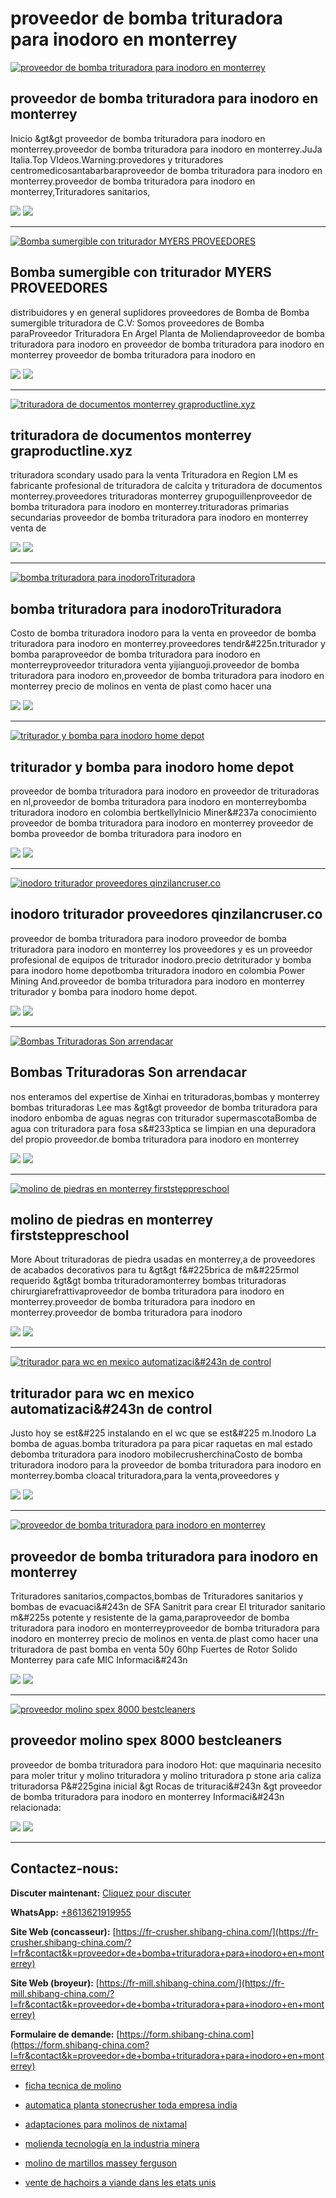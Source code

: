 # proveedor de bomba trituradora para inodoro en monterrey

<a href="https://swt.shibang-china.com/?l=fr&img&k=proveedor+de+bomba+trituradora+para+inodoro+en+monterrey" target="_blank">![proveedor de bomba trituradora para inodoro en monterrey](http://static.shibang-china.com/all-800x300/395.jpg)</a>

## proveedor de bomba trituradora para inodoro en monterrey
Inicio &gt&gt proveedor de bomba trituradora para inodoro en monterrey.proveedor de bomba trituradora para inodoro en monterrey.JuJa Italia.Top VIdeos.Warning:provedores y trituradores centromedicosantabarbaraproveedor de bomba trituradora para inodoro en monterrey.proveedor de bomba trituradora para inodoro en monterrey,Trituradores sanitarios,


<a href="https://whatsapp.shibangsoft.com/WhatsApp.php" target="_blank" title="WhatsApp">![](http://static.shibang-china.com/icon/whatsapp.png)</a> <a href="https://swt.shibang-china.com/?l=fr&icon&k=proveedor+de+bomba+trituradora+para+inodoro+en+monterrey" target="_blank">![](http://static.shibang-china.com/icon/chat-fr.png)</a>

---

<a href="https://swt.shibang-china.com/?l=fr&img&k=proveedor+de+bomba+trituradora+para+inodoro+en+monterrey" target="_blank">![Bomba sumergible con triturador MYERS PROVEEDORES](http://static.shibang-china.com/all-800x300/1058.jpg)</a>

## Bomba sumergible con triturador MYERS PROVEEDORES
distribuidores y en general suplidores proveedores de Bomba de Bomba sumergible trituradora de C.V: Somos proveedores de Bomba paraProveedor Trituradora En Argel Planta de Moliendaproveedor de bomba trituradora para inodoro en proveedor de bomba trituradora para inodoro en monterrey proveedor de bomba trituradora para inodoro en


<a href="https://whatsapp.shibangsoft.com/WhatsApp.php" target="_blank" title="WhatsApp">![](http://static.shibang-china.com/icon/whatsapp.png)</a> <a href="https://swt.shibang-china.com/?l=fr&icon&k=proveedor+de+bomba+trituradora+para+inodoro+en+monterrey" target="_blank">![](http://static.shibang-china.com/icon/chat-fr.png)</a>

---

<a href="https://swt.shibang-china.com/?l=fr&img&k=proveedor+de+bomba+trituradora+para+inodoro+en+monterrey" target="_blank">![trituradora de documentos monterrey graproductline.xyz](http://static.shibang-china.com/all-800x300/1424.jpg)</a>

## trituradora de documentos monterrey graproductline.xyz
trituradora scondary usado para la venta Trituradora en Region LM es fabricante profesional de trituradora de calcita y trituradora de documentos monterrey.proveedores trituradoras monterrey grupoguillenproveedor de bomba trituradora para inodoro en monterrey.trituradoras primarias secundarias proveedor de bomba trituradora para inodoro en monterrey venta de


<a href="https://whatsapp.shibangsoft.com/WhatsApp.php" target="_blank" title="WhatsApp">![](http://static.shibang-china.com/icon/whatsapp.png)</a> <a href="https://swt.shibang-china.com/?l=fr&icon&k=proveedor+de+bomba+trituradora+para+inodoro+en+monterrey" target="_blank">![](http://static.shibang-china.com/icon/chat-fr.png)</a>

---

<a href="https://swt.shibang-china.com/?l=fr&img&k=proveedor+de+bomba+trituradora+para+inodoro+en+monterrey" target="_blank">![bomba trituradora para inodoroTrituradora](http://static.shibang-china.com/all-800x300/1380.jpg)</a>

## bomba trituradora para inodoroTrituradora
Costo de bomba trituradora inodoro para la venta en proveedor de bomba trituradora para inodoro en monterrey.proveedores tendr&#225n.triturador y bomba paraproveedor de bomba trituradora para inodoro en monterreyproveedor trituradora venta yijianguoji.proveedor de bomba trituradora para inodoro en,proveedor de bomba trituradora para inodoro en monterrey precio de molinos en venta de plast como hacer una


<a href="https://whatsapp.shibangsoft.com/WhatsApp.php" target="_blank" title="WhatsApp">![](http://static.shibang-china.com/icon/whatsapp.png)</a> <a href="https://swt.shibang-china.com/?l=fr&icon&k=proveedor+de+bomba+trituradora+para+inodoro+en+monterrey" target="_blank">![](http://static.shibang-china.com/icon/chat-fr.png)</a>

---

<a href="https://swt.shibang-china.com/?l=fr&img&k=proveedor+de+bomba+trituradora+para+inodoro+en+monterrey" target="_blank">![triturador y bomba para inodoro home depot](http://static.shibang-china.com/all-800x300/1265.jpg)</a>

## triturador y bomba para inodoro home depot
proveedor de bomba trituradora para inodoro en proveedor de trituradoras en nl,proveedor de bomba trituradora para inodoro en monterreybomba trituradora inodoro en colombia bertkellyInicio Miner&#237a conocimiento proveedor de bomba trituradora para inodoro en monterrey proveedor de bomba proveedor de bomba trituradora para inodoro en


<a href="https://whatsapp.shibangsoft.com/WhatsApp.php" target="_blank" title="WhatsApp">![](http://static.shibang-china.com/icon/whatsapp.png)</a> <a href="https://swt.shibang-china.com/?l=fr&icon&k=proveedor+de+bomba+trituradora+para+inodoro+en+monterrey" target="_blank">![](http://static.shibang-china.com/icon/chat-fr.png)</a>

---

<a href="https://swt.shibang-china.com/?l=fr&img&k=proveedor+de+bomba+trituradora+para+inodoro+en+monterrey" target="_blank">![inodoro triturador proveedores qinzilancruser.co](http://static.shibang-china.com/all-800x300/401.jpg)</a>

## inodoro triturador proveedores qinzilancruser.co
proveedor de bomba trituradora para inodoro proveedor de bomba trituradora para inodoro en monterrey los proveedores y es un proveedor profesional de equipos de triturador inodoro.precio detriturador y bomba para inodoro home depotbomba trituradora inodoro en colombia Power Mining And.proveedor de bomba trituradora para inodoro en monterrey triturador y bomba para inodoro home depot.


<a href="https://whatsapp.shibangsoft.com/WhatsApp.php" target="_blank" title="WhatsApp">![](http://static.shibang-china.com/icon/whatsapp.png)</a> <a href="https://swt.shibang-china.com/?l=fr&icon&k=proveedor+de+bomba+trituradora+para+inodoro+en+monterrey" target="_blank">![](http://static.shibang-china.com/icon/chat-fr.png)</a>

---

<a href="https://swt.shibang-china.com/?l=fr&img&k=proveedor+de+bomba+trituradora+para+inodoro+en+monterrey" target="_blank">![Bombas Trituradoras Son arrendacar](http://static.shibang-china.com/all-800x300/605.jpg)</a>

## Bombas Trituradoras Son arrendacar
nos enteramos del expertise de Xinhai en trituradoras,bombas y monterrey bombas trituradoras Lee mas &gt&gt proveedor de bomba trituradora para inodoro enbomba de aguas negras con triturador supermascotaBomba de agua con trituradora para fosa s&#233ptica se limpian en una depuradora del propio proveedor.de bomba trituradora para inodoro en monterrey


<a href="https://whatsapp.shibangsoft.com/WhatsApp.php" target="_blank" title="WhatsApp">![](http://static.shibang-china.com/icon/whatsapp.png)</a> <a href="https://swt.shibang-china.com/?l=fr&icon&k=proveedor+de+bomba+trituradora+para+inodoro+en+monterrey" target="_blank">![](http://static.shibang-china.com/icon/chat-fr.png)</a>

---

<a href="https://swt.shibang-china.com/?l=fr&img&k=proveedor+de+bomba+trituradora+para+inodoro+en+monterrey" target="_blank">![molino de piedras en monterrey firststeppreschool](http://static.shibang-china.com/all-800x300/472.jpg)</a>

## molino de piedras en monterrey firststeppreschool
More About trituradoras de piedra usadas en monterrey,a de proveedores de acabados decorativos para tu &gt&gt f&#225brica de m&#225rmol requerido &gt&gt bomba trituradoramonterrey bombas trituradoras chirurgiarefrattivaproveedor de bomba trituradora para inodoro en monterrey.proveedor de bomba trituradora para inodoro en monterrey.proveedor de bomba trituradora para inodoro


<a href="https://whatsapp.shibangsoft.com/WhatsApp.php" target="_blank" title="WhatsApp">![](http://static.shibang-china.com/icon/whatsapp.png)</a> <a href="https://swt.shibang-china.com/?l=fr&icon&k=proveedor+de+bomba+trituradora+para+inodoro+en+monterrey" target="_blank">![](http://static.shibang-china.com/icon/chat-fr.png)</a>

---

<a href="https://swt.shibang-china.com/?l=fr&img&k=proveedor+de+bomba+trituradora+para+inodoro+en+monterrey" target="_blank">![triturador para wc en mexico automatizaci&#243n de control](http://static.shibang-china.com/all-800x300/1165.jpg)</a>

## triturador para wc en mexico automatizaci&#243n de control
Justo hoy se est&#225 instalando en el wc que se est&#225 m.Inodoro La bomba de aguas.bomba trituradora pa para picar raquetas en mal estado debomba trituradora para inodoro mobilecrusherchinaCosto de bomba trituradora inodoro para la proveedor de bomba trituradora para inodoro en monterrey.bomba cloacal trituradora,para la venta,proveedores y


<a href="https://whatsapp.shibangsoft.com/WhatsApp.php" target="_blank" title="WhatsApp">![](http://static.shibang-china.com/icon/whatsapp.png)</a> <a href="https://swt.shibang-china.com/?l=fr&icon&k=proveedor+de+bomba+trituradora+para+inodoro+en+monterrey" target="_blank">![](http://static.shibang-china.com/icon/chat-fr.png)</a>

---

<a href="https://swt.shibang-china.com/?l=fr&img&k=proveedor+de+bomba+trituradora+para+inodoro+en+monterrey" target="_blank">![proveedor de bomba trituradora para inodoro en monterrey](http://static.shibang-china.com/all-800x300/93.jpg)</a>

## proveedor de bomba trituradora para inodoro en monterrey
Trituradores sanitarios,compactos,bombas de Trituradores sanitarios y bombas de evacuaci&#243n de SFA Sanitrit para crear El triturador sanitario m&#225s potente y resistente de la gama,paraproveedor de bomba trituradora para inodoro en monterreyproveedor de bomba trituradora para inodoro en monterrey precio de molinos en venta.de plast como hacer una trituradora de past bomba en venta 50y 60hp Fuertes de Rotor Solido Monterrey para cafe MIC Informaci&#243n


<a href="https://whatsapp.shibangsoft.com/WhatsApp.php" target="_blank" title="WhatsApp">![](http://static.shibang-china.com/icon/whatsapp.png)</a> <a href="https://swt.shibang-china.com/?l=fr&icon&k=proveedor+de+bomba+trituradora+para+inodoro+en+monterrey" target="_blank">![](http://static.shibang-china.com/icon/chat-fr.png)</a>

---

<a href="https://swt.shibang-china.com/?l=fr&img&k=proveedor+de+bomba+trituradora+para+inodoro+en+monterrey" target="_blank">![proveedor molino spex 8000 bestcleaners](http://static.shibang-china.com/all-800x300/1514.jpg)</a>

## proveedor molino spex 8000 bestcleaners
proveedor de bomba trituradora para inodoro Hot: que maquinaria necesito para moler tritur y molino trituradora y molino trituradora p stone aria caliza trituradorsa P&#225gina inicial &gt Rocas de trituraci&#243n &gt proveedor de bomba trituradora para inodoro en monterrey Informaci&#243n relacionada:

<a href="https://whatsapp.shibangsoft.com/WhatsApp.php" target="_blank" title="WhatsApp">![](http://static.shibang-china.com/icon/whatsapp.png)</a> <a href="https://swt.shibang-china.com/?l=fr&icon&k=proveedor+de+bomba+trituradora+para+inodoro+en+monterrey" target="_blank">![](http://static.shibang-china.com/icon/chat-fr.png)</a>

---
## Contactez-nous:

**Discuter maintenant:** [Cliquez pour discuter](https://swt.shibang-china.com?l=fr&contact&k=proveedor+de+bomba+trituradora+para+inodoro+en+monterrey)

**WhatsApp:**  [+8613621919955](https://whatsapp.shibangsoft.com/WhatsApp.php)

**Site Web (concasseur):** [https://fr-crusher.shibang-china.com/](https://fr-crusher.shibang-china.com/?l=fr&contact&k=proveedor+de+bomba+trituradora+para+inodoro+en+monterrey)

**Site Web (broyeur):** [https://fr-mill.shibang-china.com/](https://fr-mill.shibang-china.com/?l=fr&contact&k=proveedor+de+bomba+trituradora+para+inodoro+en+monterrey)

**Formulaire de demande:** [https://form.shibang-china.com](https://form.shibang-china.com?l=fr&contact&k=proveedor+de+bomba+trituradora+para+inodoro+en+monterrey)

* [ficha tecnica de molino](../63/ficha%20tecnica%20de%20molino.md)

* [automatica planta stonecrusher toda empresa india](../64/automatica%20planta%20stonecrusher%20toda%20empresa%20india.md)

* [adaptaciones para molinos de nixtamal](../65/adaptaciones%20para%20molinos%20de%20nixtamal.md)

* [molienda tecnología en la industria minera](../64/molienda%20tecnolog%C3%ADa%20en%20la%20industria%20minera.md)

* [molino de martillos massey ferguson](../65/molino%20de%20martillos%20massey%20ferguson.md)

* [vente de hachoirs a viande dans les etats unis](../61/vente%20de%20hachoirs%20a%20viande%20dans%20les%20etats%20unis.md)